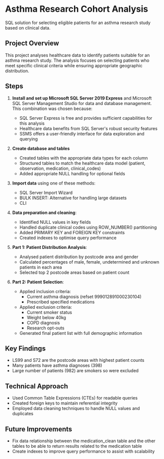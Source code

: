 # Asthma Research Cohort Analysis

SQL solution for selecting eligible patients for an asthma research study based on clinical data.

## Project Overview

This project analyses healthcare data to identify patients suitable for an asthma research study. The analysis focuses on selecting patients who meet specific clinical criteria while ensuring appropriate geographic distribution.

## Steps

1. **Install and set up Microsoft SQL Server 2019 Express** and Microsoft SQL Server Management Studio for data and database management. This combination was chosen because:
   - SQL Server Express is free and provides sufficient capabilities for this analysis
   - Healthcare data benefits from SQL Server's robust security features
   - SSMS offers a user-friendly interface for data exploration and querying

2. **Create database and tables**
   - Created tables with the appropriate data types for each column
   - Structured tables to match the healthcare data model (patient, observation, medication, clinical_codes)
   - Added appropriate NULL handling for optional fields

3. **Import data** using one of these methods:
   - SQL Server Import Wizard
   - BULK INSERT: Alternative for handling large datasets
   - CLI 

4. **Data preparation and cleaning**:
   - Identified NULL values in key fields
   - Handled duplicate clinical codes using ROW_NUMBER() partitioning
   - Added PRIMARY KEY and FOREIGN KEY constraints
   - Created indexes to optimise query performance

5. **Part 1: Patient Distribution Analysis**:
   - Analysed patient distribution by postcode area and gender
   - Calculated percentages of male, female, undetermined and unknown patients in each area
   - Selected top 2 postcode areas based on patient count

6. **Part 2: Patient Selection**:
   - Applied inclusion criteria:
     - Current asthma diagnosis (refset 999012891000230104)
     - Prescribed specified medications
   - Applied exclusion criteria:
     - Current smoker status
     - Weight below 40kg
     - COPD diagnosis
     - Research opt-outs
   - Generated final patient list with full demographic information

## Key Findings

- LS99 and S72 are the postcode areas with highest patient counts
- Many patients have asthma diagnoses (398)
- Large number of patients (982) are smokers so were excluded

## Technical Approach

- Used Common Table Expressions (CTEs) for readable queries
- Created foreign keys to maintain referential integrity
- Employed data cleaning techniques to handle NULL values and duplicates

## Future Improvements

- Fix data relationship between the medication_clean table and the other tables to be able to  return results related to the medication table
- Create indexes to improve query performance to assist with scalability